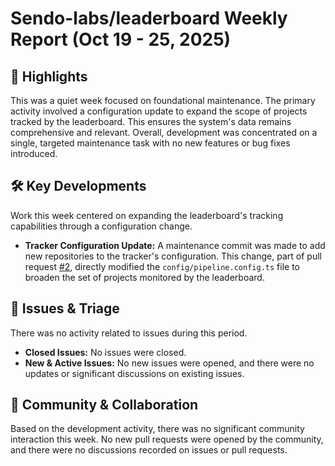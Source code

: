 # Sendo-labs/leaderboard Weekly Report (Oct 19 - 25, 2025)

## 🚀 Highlights
This was a quiet week focused on foundational maintenance. The primary activity involved a configuration update to expand the scope of projects tracked by the leaderboard. This ensures the system's data remains comprehensive and relevant. Overall, development was concentrated on a single, targeted maintenance task with no new features or bug fixes introduced.

## 🛠️ Key Developments
Work this week centered on expanding the leaderboard's tracking capabilities through a configuration change.

- **Tracker Configuration Update:** A maintenance commit was made to add new repositories to the tracker's configuration. This change, part of pull request [#2](https://github.com/Sendo-labs/leaderboard/pull/2), directly modified the `config/pipeline.config.ts` file to broaden the set of projects monitored by the leaderboard.

## 🐛 Issues & Triage
There was no activity related to issues during this period.

- **Closed Issues:** No issues were closed.
- **New & Active Issues:** No new issues were opened, and there were no updates or significant discussions on existing issues.

## 💬 Community & Collaboration
Based on the development activity, there was no significant community interaction this week. No new pull requests were opened by the community, and there were no discussions recorded on issues or pull requests.